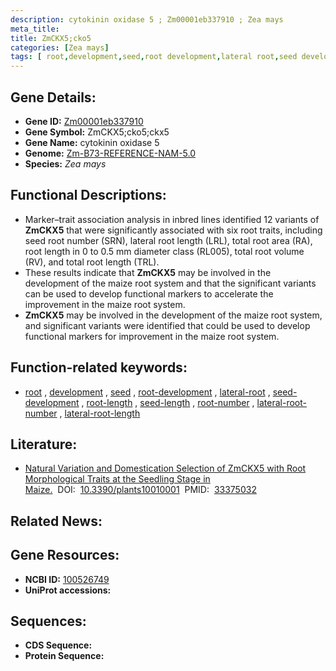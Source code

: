```yaml
---
description: cytokinin oxidase 5 ; Zm00001eb337910 ; Zea mays
meta_title:
title: ZmCKX5;cko5
categories: [Zea mays]
tags: [ root,development,seed,root development,lateral root,seed development,root length,seed length,root number,lateral root number,lateral root length ]
---
```


## Gene Details:
- **Gene ID:**	[Zm00001eb337910](https://www.maizegdb.org/gene_center/gene/Zm00001eb337910)
- **Gene Symbol:** ZmCKX5;cko5;ckx5
- **Gene Name:** cytokinin oxidase 5
- **Genome:** [Zm-B73-REFERENCE-NAM-5.0](https://www.maizegdb.org/genome/assembly/Zm-B73-REFERENCE-NAM-5.0)
- **Species:** *Zea mays*

## Functional Descriptions:
   - Marker–trait association analysis in inbred lines identified 12 variants of **ZmCKX5** that were significantly associated with six root traits, including seed root number (SRN), lateral root length (LRL), total root area (RA), root length in 0 to 0.5 mm diameter class (RL005), total root volume (RV), and total root length (TRL).
   - These results indicate that **ZmCKX5** may be involved in the development of the maize root system and that the significant variants can be used to develop functional markers to accelerate the improvement in the maize root system.
   - **ZmCKX5** may be involved in the development of the maize root system, and significant variants were identified that could be used to develop functional markers for improvement in the maize root system.

## Function-related keywords:
- [root](/tags/root/)&nbsp;,&nbsp;[development](/tags/development/)&nbsp;,&nbsp;[seed](/tags/seed/)&nbsp;,&nbsp;[root-development](/tags/root-development/)&nbsp;,&nbsp;[lateral-root](/tags/lateral-root/)&nbsp;,&nbsp;[seed-development](/tags/seed-development/)&nbsp;,&nbsp;[root-length](/tags/root-length/)&nbsp;,&nbsp;[seed-length](/tags/seed-length/)&nbsp;,&nbsp;[root-number](/tags/root-number/)&nbsp;,&nbsp;[lateral-root-number](/tags/lateral-root-number/)&nbsp;,&nbsp;[lateral-root-length](/tags/lateral-root-length/)

## Literature:
   - [Natural Variation and Domestication Selection of ZmCKX5 with Root Morphological Traits at the Seedling Stage in Maize.]( https://www.ncbi.nlm.nih.gov/pmc/articles/PMC7830956/)&nbsp;&nbsp;DOI:&nbsp;&nbsp;[10.3390/plants10010001](https://www.ncbi.nlm.nih.gov/pmc/articles/PMC7830956/)&nbsp;&nbsp;PMID:&nbsp;&nbsp;[33375032](https://pubmed.ncbi.nlm.nih.gov/33375032/)

## Related News:

## Gene Resources:
- **NCBI ID:**  [100526749](https://www.ncbi.nlm.nih.gov/gene/?term=100526749)
- **UniProt accessions:** [](https://www.uniprot.org/uniprotkb//entry)



## Sequences:
- **CDS Sequence:**
- **Protein Sequence:**

